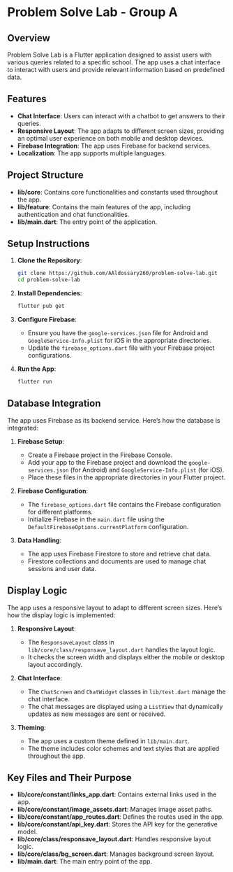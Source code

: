 ﻿# Problem Solve Lab - Group A

## Overview

Problem Solve Lab is a Flutter application designed to assist users with various queries related to a specific school. The app uses a chat interface to interact with users and provide relevant information based on predefined data.

## Features

- **Chat Interface**: Users can interact with a chatbot to get answers to their queries.
- **Responsive Layout**: The app adapts to different screen sizes, providing an optimal user experience on both mobile and desktop devices.
- **Firebase Integration**: The app uses Firebase for backend services.
- **Localization**: The app supports multiple languages.

## Project Structure

- **lib/core**: Contains core functionalities and constants used throughout the app.
- **lib/feature**: Contains the main features of the app, including authentication and chat functionalities.
- **lib/main.dart**: The entry point of the application.

## Setup Instructions

1. **Clone the Repository**:
    ```sh
    git clone https://github.com/AAldossary260/problem-solve-lab.git
    cd problem-solve-lab
    ```

2. **Install Dependencies**:
    ```sh
    flutter pub get
    ```

3. **Configure Firebase**:
    - Ensure you have the `google-services.json` file for Android and `GoogleService-Info.plist` for iOS in the appropriate directories.
    - Update the `firebase_options.dart` file with your Firebase project configurations.

4. **Run the App**:
    ```sh
    flutter run
    ```

## Database Integration

The app uses Firebase as its backend service. Here’s how the database is integrated:

1. **Firebase Setup**:
    - Create a Firebase project in the Firebase Console.
    - Add your app to the Firebase project and download the `google-services.json` (for Android) and `GoogleService-Info.plist` (for iOS).
    - Place these files in the appropriate directories in your Flutter project.

2. **Firebase Configuration**:
    - The `firebase_options.dart` file contains the Firebase configuration for different platforms.
    - Initialize Firebase in the `main.dart` file using the `DefaultFirebaseOptions.currentPlatform` configuration.

3. **Data Handling**:
    - The app uses Firebase Firestore to store and retrieve chat data.
    - Firestore collections and documents are used to manage chat sessions and user data.

## Display Logic

The app uses a responsive layout to adapt to different screen sizes. Here’s how the display logic is implemented:

1. **Responsive Layout**:
    - The `ResponsaveLayout` class in `lib/core/class/responsave_layout.dart` handles the layout logic.
    - It checks the screen width and displays either the mobile or desktop layout accordingly.

2. **Chat Interface**:
    - The `ChatScreen` and `ChatWidget` classes in `lib/test.dart` manage the chat interface.
    - The chat messages are displayed using a `ListView` that dynamically updates as new messages are sent or received.

3. **Theming**:
    - The app uses a custom theme defined in `lib/main.dart`.
    - The theme includes color schemes and text styles that are applied throughout the app.

## Key Files and Their Purpose

- **lib/core/constant/links_app.dart**: Contains external links used in the app.
- **lib/core/constant/image_assets.dart**: Manages image asset paths.
- **lib/core/constant/app_routes.dart**: Defines the routes used in the app.
- **lib/core/constant/api_key.dart**: Stores the API key for the generative model.
- **lib/core/class/responsave_layout.dart**: Handles responsive layout logic.
- **lib/core/class/bg_screen.dart**: Manages background screen layout.
- **lib/main.dart**: The main entry point of the app.

